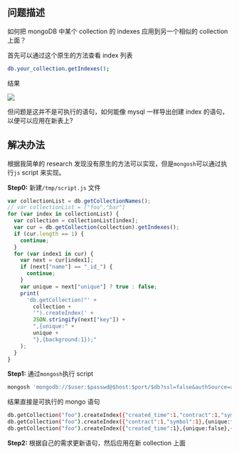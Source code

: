[//title]: (mongoDB-indexes-migration)
[//englishtitle]: (mongoDB-indexes-migration)
[//category]: (mongodb,snippet)
[//tags]: (mongodb,snippet)
[//createtime]: (20230222)
[//updatetime]: (20230222)

## 问题描述

如何把 mongoDB 中某个 collection 的 indexes 应用到另一个相似的 collection 上面？

首先可以通过这个原生的方法查看 index 列表

```bash
db.your_collection.getIndexes();
```

结果

![](https://cdn.liushiming.cn/img/20230222155309.png)

但问题是这并不是可执行的语句，如何能像 mysql 一样导出创建 index 的语句，以便可以应用在新表上?

## 解决办法

根据我简单的 research 发现没有原生的方法可以实现，但是`mongosh`可以通过执行`js` script 来实现。

**Step0:** 新建`/tmp/script.js` 文件

```js
var collectionList = db.getCollectionNames();
// var collectionList = ["foo","bar"]
for (var index in collectionList) {
  var collection = collectionList[index];
  var cur = db.getCollection(collection).getIndexes();
  if (cur.length == 1) {
    continue;
  }
  for (var index1 in cur) {
    var next = cur[index1];
    if (next["name"] == "_id_") {
      continue;
    }
    var unique = next["unique"] ? true : false;
    print(
      'db.getCollection("' +
        collection +
        '").createIndex(' +
        JSON.stringify(next["key"]) +
        ",{unique:" +
        unique +
        "},{background:1});"
    );
  }
}
```

**Step1:** 通过`mongosh`执行 script

```bash
mongosh 'mongodb://$user:$passwd@$host:$port/$db?ssl=false&authSource=admin' /tmp/script.js > /tmp/result.txt
```

结果直接是可执行的 mongo 语句

```bash
db.getCollection("foo").createIndex({"created_time":1,"contract":1,"symbol":1},{unique:false},{background:1});
db.getCollection("foo").createIndex({"contract":1,"symbol":1},{unique:false},{background:1});
db.getCollection("foo").createIndex({"created_time":1},{unique:false},{background:1});
```

**Step2:** 根据自己的需求更新语句，然后应用在新 collection 上面
